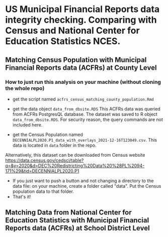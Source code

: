 # US Municipal Financial Reports data integrity checking. Comparing with Census and National Center for Education Statistics NCES.

## Matching Census Population with Municipal Financial Reports data (ACFRs) at County Level

### How to just run this analysis on your machine (without cloning the whole repo)
* get the script named `acfrs_census_matching_county_population.Rmd`

* get the data object `data_from_dbsite.RDS`
This ACFRs data was queried from ACFRs PostgresQL database. The dataset was saved to R object `data_from_dbsite.RDS`. 
For security reason, the query commands are not included here.  

* get the Census Population named `DECENNIALPL2020.P1_data_with_overlays_2021-12-16T123049.csv`.
This data is located in `data` folder in the repo. 

Alternatively, this dataset can be downloaded from Census website
https://data.census.gov/cedsci/table?q=&y=2020&d=DEC%20Redistricting%20Data%20%28PL%2094-171%29&tid=DECENNIALPL2020.P1

* If you just want to push a button and not changing a directory to the data file: on your machine, create a folder called "data". Put the Census population data to that folder. 
* That's it!

## Matching Data from National Center for Education Statistics with Municipal Financial Reports data (ACFRs) at School District Level 


